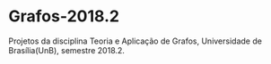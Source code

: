 # Grafos-2018.2

Projetos da disciplina Teoria e Aplicação de Grafos, Universidade de Brasília(UnB), semestre 2018.2.
